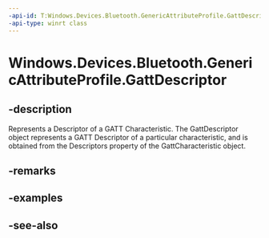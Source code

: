 ```yaml
---
-api-id: T:Windows.Devices.Bluetooth.GenericAttributeProfile.GattDescriptor
-api-type: winrt class
---
```


<!-- Class syntax.
public class GattDescriptor : Windows.Devices.Bluetooth.GenericAttributeProfile.IGattDescriptor, Windows.Devices.Bluetooth.GenericAttributeProfile.IGattDescriptor2
-->

# Windows.Devices.Bluetooth.GenericAttributeProfile.GattDescriptor

## -description
Represents a Descriptor of a GATT Characteristic. The GattDescriptor object represents a GATT Descriptor of a particular characteristic, and is obtained from the Descriptors property of the GattCharacteristic object.

## -remarks

## -examples

## -see-also
